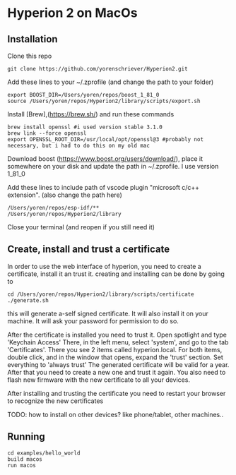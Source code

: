 # Hyperion 2 on MacOs

## Installation

Clone this repo
```
git clone https://github.com/yorenschriever/Hyperion2.git
```

Add these lines to your  ~/.zprofile (and change the path to your folder)
```
export BOOST_DIR=/Users/yoren/repos/boost_1_81_0
source /Users/yoren/repos/Hyperion2/library/scripts/export.sh
```

Install [Brew],(https://brew.sh/) and run these commands
```
brew install openssl #i used version stable 3.1.0
brew link --force openssl
export OPENSSL_ROOT_DIR=/usr/local/opt/openssl@3 #probably not necessary, but i had to do this on my old mac
```

Download boost (https://www.boost.org/users/download/), place it somewhere on your disk and update the path in ~/.zprofile. I use version 1_81_0

Add these lines to include path of vscode plugin "microsoft c/c++ extension". (also change the path here)
```
/Users/yoren/repos/esp-idf/**
/Users/yoren/repos/Hyperion2/library
```
Close your terminal (and reopen if you still need it)

## Create, install and trust a certificate
In order to use the web interface of hyperion, you need to create a certificate, install it an trust it.
creating and installing can be done by going to
```
cd /Users/yoren/repos/Hyperion2/library/scripts/certificate
./generate.sh
```
this will generate a-self signed certificate. It will also install it on your machine. It will ask your password for permission to do so.

After the certificate is installed you need to trust it. Open spotlight and type 'Keychain Access'
There, in the left menu, select 'system', and go to the tab 'Certificates'. There you see 2 items called hyperion.local. For both items, double click, and in the window that opens, expand the 'trust' section. Set everything to 'always trust'
The generated certificate will be valid for a year. After that you need to create a new one and trust it again. You also need to flash new firmware with the new certificate to all your devices.

After installing and trusting the certificate you need to restart your browser to recognize the new certificates

TODO:
how to install on other devices? like phone/tablet, other machines..

## Running

```
cd examples/hello_world
build macos
run macos
```

